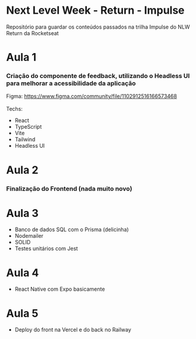 # Next Level Week - Return - Impulse

Repositório para guardar os conteúdos passados na trilha Impulse do NLW Return da Rocketseat

# Aula 1 <!-- #NextLevel -->

### Criação do componente de feedback, utilizando o Headless UI para melhorar a acessibilidade da aplicação

Figma: https://www.figma.com/community/file/1102912516166573468
<br />
<br />
Techs: 
- React
- TypeScript
- Vite
- Tailwind
- Headless UI

# Aula 2 <!-- #NeverStopLearning -->

### Finalização do Frontend (nada muito novo)

# Aula 3 <!-- #NewSkills -->

- Banco de dados SQL com o Prisma (delicinha)
- Nodemailer
- SOLID 
- Testes unitários com Jest

# Aula 4 <!-- #StepByStep -->

- React Native com Expo basicamente

# Aula 5 <!-- #MissionAccomplished -->

- Deploy do front na Vercel e do back no Railway